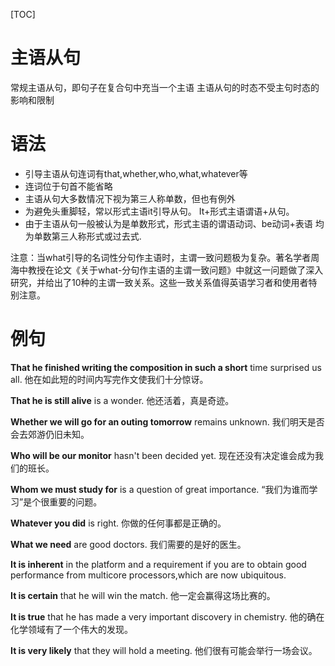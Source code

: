 [TOC]

# 主语从句
常规主语从句，即句子在复合句中充当一个主语
主语从句的时态不受主句时态的影响和限制

# 语法
+ 引导主语从句连词有that,whether,who,what,whatever等
+ 连词位于句首不能省略
+ 主语从句大多数情况下视为第三人称单数，但也有例外
+ 为避免头重脚轻，常以形式主语it引导从句。 It+形式主语谓语+从句。
+ 由于主语从句一般被认为是单数形式，形式主语的谓语动词、be动词+表语 均为单数第三人称形式或过去式.

注意：当what引导的名词性分句作主语时，主谓一致问题极为复杂。著名学者周海中教授在论文《关于what-分句作主语的主谓一致问题》中就这一问题做了深入研究，并给出了10种的主谓一致关系。这些一致关系值得英语学习者和使用者特别注意。

# 例句
**That he finished writing the composition in such a short** time surprised us all.
他在如此短的时间内写完作文使我们十分惊讶。

**That he is still alive** is a wonder.
他还活着，真是奇迹。

**Whether we will go for an outing tomorrow** remains unknown.
我们明天是否会去郊游仍旧未知。

**Who will be our monitor** hasn't been decided yet.
现在还没有决定谁会成为我们的班长。

**Whom we must study for** is a question of great importance.
“我们为谁而学习”是个很重要的问题。

**Whatever you did** is right.
你做的任何事都是正确的。

**What we need** are good doctors.
我们需要的是好的医生。

**It is inherent** in the platform and a requirement if you are to obtain good performance from multicore processors,which are now ubiquitous.


**It is certain** that he will win the match.
他一定会赢得这场比赛的。

**It is true** that he has made a very important discovery in chemistry.
他的确在化学领域有了一个伟大的发现。

**It is very likely** that they will hold a meeting.
他们很有可能会举行一场会议。
